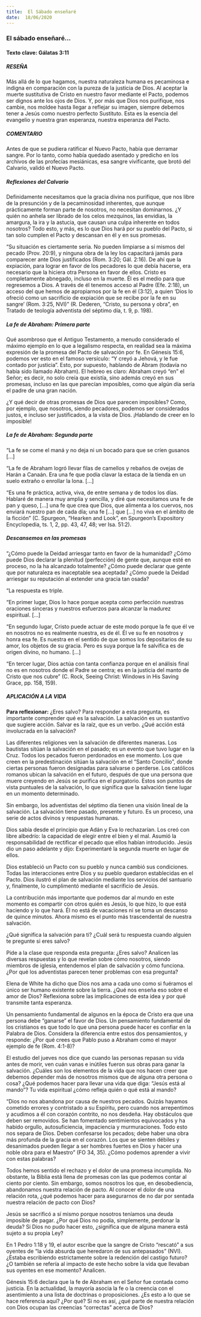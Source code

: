 ```yaml
---
title:  El Sábado enseñaré
date:  18/06/2020
---
```


### El sábado enseñaré...

#### Texto clave: Gálatas 3:11

##### RESEÑA

Más allá de lo que hagamos, nuestra naturaleza humana es pecaminosa e indigna en comparación con la pureza de la justicia de Dios. Al aceptar la muerte sustitutiva de Cristo en nuestro favor mediante el Pacto, podemos ser dignos ante los ojos de Dios. Y, por más que Dios nos purifique, nos cambie, nos moldee hasta llegar a reflejar su imagen, siempre debemos tener a Jesús como nuestro perfecto Sustituto. Esta es la esencia del evangelio y nuestra gran esperanza, nuestra esperanza del Pacto.

##### COMENTARIO

Antes de que se pudiera ratificar el Nuevo Pacto, había que derramar sangre. Por lo tanto, como había quedado asentado y predicho en los archivos de las profecías mesiánicas, esa sangre vivificante, que brotó del Calvario, validó el Nuevo Pacto.

##### Reflexiones del Calvario

Definidamente necesitamos que la gracia divina nos purifique, que nos libre de la presunción y de la pecaminosidad inherentes, que aunque prácticamente forman parte de nosotros, no necesitan dominarnos. ¿Y quién no anhela ser librado de los celos mezquinos, las envidias, la amargura, la ira y la astucia, que causan una culpa inherente en todos nosotros? Todo esto, y más, es lo que Dios hará por su pueblo del Pacto, si tan solo cumplen el Pacto y descansan en él y en sus promesas.

“Su situación es ciertamente seria. No pueden limpiarse a sí mismos del pecado (Prov. 20:9), y ninguna obra de la ley los capacitará jamás para comparecer ante Dios justificados (Rom. 3:20; Gál. 2:16). De ahí que la expiación, para lograr en favor de los pecadores lo que debía hacerse, era necesario que la hiciera otra Persona en favor de ellos. Cristo es completamente abnegado, incluso en la muerte. Él es el medio para que regresemos a Dios. A través de él tenemos acceso al Padre (Efe. 2:18), un acceso del que hemos de apropiarnos por la fe en él (3:12), a quien ‘Dios lo ofreció como un sacrificio de expiación que se recibe por la fe en su sangre’ (Rom. 3:25, NVI)” (R. Dederen, “Cristo, su persona y obra”, en Tratado de teología adventista del séptimo día, t. 9, p. 198).

##### La fe de Abraham: Primera parte

Qué asombroso que el Antiguo Testamento, a menudo considerado el máximo ejemplo en lo que a legalismo respecta, en realidad sea la máxima expresión de la promesa del Pacto de salvación por fe. En Génesis 15:6, podemos ver esto en el famoso versículo: “Y creyó a Jehová, y le fue contado por justicia”. Esto, por supuesto, hablando de Abram (todavía no había sido llamado Abraham). El hebreo es claro: Abraham creyó “en” el Señor; es decir, no solo creía que existía, sino además creyó en sus promesas, incluso en las que parecían imposibles, como que algún día sería el padre de una gran nación.

¿Y qué decir de otras promesas de Dios que parecen imposibles? Como, por ejemplo, que nosotros, siendo pecadores, podemos ser considerados justos, e incluso ser justificados, a la vista de Dios. ¡Hablando de creer en lo imposible!

##### La fe de Abraham: Segunda parte

“La fe se come el maná y no deja ni un bocado para que se críen gusanos [...]

“La fe de Abraham logró llevar filas de camellos y rebaños de ovejas de Harán a Canaán. Era una fe que podía clavar la estaca de la tienda en un suelo extraño o enrollar la lona. [...]

“Es una fe práctica, activa, viva, de entre semana y de todos los días. Hablaré de manera muy amplia y sencilla, y diré que necesitamos una fe de pan y queso, [...] una fe que crea que Dios, que alimenta a los cuervos, nos enviará nuestro pan de cada día; una fe [...] que [...] no viva en el ámbito de la ficción” (C. Spurgeon, “Hearken and Look”, en Spurgeon’s Expository Encyclopedia, ts. 1, 2, pp. 43, 47, 48; ver Isa. 51:2).

##### Descansemos en las promesas

“¿Cómo puede la Deidad arriesgar tanto en favor de la humanidad? ¿Cómo puede Dios declarar la plenitud (perfección) de gente que, aunque esté en proceso, no la ha alcanzado totalmente? ¿Cómo puede declarar que gente que por naturaleza es inaceptable sea aceptada? ¿Cómo puede la Deidad arriesgar su reputación al extender una gracia tan osada?

“La respuesta es triple.

“En primer lugar, Dios lo hace porque acepta como perfección nuestras oraciones sinceras y nuestros esfuerzos para alcanzar la madurez espiritual. [...]

“En segundo lugar, Cristo puede actuar de este modo porque la fe que él ve en nosotros no es realmente nuestra, es de él. Él ve su fe en nosotros y honra esa fe. Es nuestra en el sentido de que somos los depositarios de su amor, los objetos de su gracia. Pero es suya porque la fe salvífica es de origen divino, no humano. [...]

“En tercer lugar, Dios actúa con tanta confianza porque en el análisis final no es en nosotros donde el Padre se centra; es en la justicia del manto de Cristo que nos cubre” (C. Rock, Seeing Christ: Windows in His Saving Grace, pp. 158, 159).

##### APLICACIÓN A LA VIDA

**Para reflexionar:**  ¿Eres salvo? Para responder a esta pregunta, es importante comprender qué es la salvación. La salvación es un sustantivo que sugiere acción. Salvar es la raíz, que es un verbo. ¿Qué acción está involucrada en la salvación?

Las diferentes religiones ven la salvación de diferentes maneras. Los bautistas sitúan la salvación en el pasado; es un evento que tuvo lugar en la Cruz. Todos los pecados fueron perdonados en ese momento. Los que creen en la predestinación sitúan la salvación en el “Santo Concilio”, donde ciertas personas fueron designadas para salvarse o perderse. Los católicos romanos ubican la salvación en el futuro, después de que una persona que muere creyendo en Jesús se purifica en el purgatorio. Estos son puntos de vista puntuales de la salvación, lo que significa que la salvación tiene lugar en un momento determinado.

Sin embargo, los adventistas del séptimo día tienen una visión lineal de la salvación. La salvación tiene pasado, presente y futuro. Es un proceso, una serie de actos divinos y respuestas humanas.

Dios sabía desde el principio que Adán y Eva lo rechazarían. Los creó con libre albedrío: la capacidad de elegir entre el bien y el mal. Asumió la responsabilidad de rectificar el pecado que ellos habían introducido. Jesús dio un paso adelante y dijo: Experimentaré la segunda muerte en lugar de ellos.

Dios estableció un Pacto con su pueblo y nunca cambió sus condiciones. Todas las interacciones entre Dios y su pueblo quedaron establecidas en el Pacto. Dios ilustró el plan de salvación mediante los servicios del santuario y, finalmente, lo cumplimentó mediante el sacrificio de Jesús.

La contribución más importante que podemos dar al mundo en este momento es compartir con otros quién es Jesús, lo que hizo, lo que está haciendo y lo que hará. Él no está de vacaciones ni se toma un descanso de quince minutos. Ahora mismo es el punto más trascendental de nuestra salvación.

¿Qué significa la salvación para ti? ¿Cuál será tu respuesta cuando alguien te pregunte si eres salvo?

Pide a la clase que responda esta pregunta: ¿Eres salvo? Analicen las diversas respuestas y lo que revelan sobre cómo nosotros, siendo miembros de iglesia, entendemos el plan de salvación y cómo funciona. ¿Por qué los adventistas parecen tener problemas con esa pregunta?

Elena de White ha dicho que Dios nos ama a cada uno como si fuéramos el único ser humano existente sobre la tierra. ¿Qué nos enseña eso sobre el amor de Dios? Reflexiona sobre las implicaciones de esta idea y por qué transmite tanta esperanza.

Un pensamiento fundamental de algunos en la época de Cristo era que una persona debe “ganarse” el favor de Dios. Un pensamiento fundamental de los cristianos es que todo lo que una persona puede hacer es confiar en la Palabra de Dios. Considera la diferencia entre estos dos pensamientos, y responde: ¿Por qué crees que Pablo puso a Abraham como el mayor ejemplo de fe (Rom. 4:1-8)?

El estudio del jueves nos dice que cuando las personas repasan su vida antes de morir, ven cuán vanas e inútiles fueron sus obras para ganar la salvación. ¿Cuáles son los elementos de la vida que nos hacen creer que debemos depender más de nosotros mismos que de alguna otra persona o cosa? ¿Qué podemos hacer para llevar una vida que diga: “Jesús está al mando”? Tu vida espiritual ¿cómo refleja quién o qué está al mando?

“Dios no nos abandona por causa de nuestros pecados. Quizás hayamos cometido errores y contristado a su Espíritu, pero cuando nos arrepentimos y acudimos a él con corazón contrito, no nos desdeña. Hay obstáculos que deben ser removidos. Se han fomentado sentimientos equivocados y ha habido orgullo, autosuficiencia, impaciencia y murmuraciones. Todo esto nos separa de Dios. Deben confesarse los pecados; debe haber una obra más profunda de la gracia en el corazón. Los que se sienten débiles y desanimados pueden llegar a ser hombres fuertes en Dios y hacer una noble obra para el Maestro” (FO 34, 35). ¿Cómo podemos aprender a vivir con estas palabras?

Todos hemos sentido el rechazo y el dolor de una promesa incumplida. No obstante, la Biblia está llena de promesas con las que podemos contar al ciento por ciento. Sin embargo, somos nosotros los que, en desobediencia, abandonamos nuestra relación de pacto. Al conocer el dolor de una relación rota, ¿qué podemos hacer para asegurarnos de no dar por sentada nuestra relación de pacto con Dios?

Jesús se sacrificó a sí mismo porque nosotros teníamos una deuda imposible de pagar. ¿Por qué Dios no podía, simplemente, perdonar la deuda? Si Dios no pudo hacer esto, ¿significa que de alguna manera está sujeto a su propia Ley?

En 1 Pedro 1:18 y 19, el autor escribe que la sangre de Cristo “rescató” a sus oyentes de “la vida absurda que heredaron de sus antepasados” (NVI). ¿Estaba escribiendo estrictamente sobre la redención del castigo futuro? ¿O también se refería al impacto de este hecho sobre la vida que llevaban sus oyentes en ese momento? Analicen.

Génesis 15:6 declara que la fe de Abraham en el Señor fue contada como justicia. En la actualidad, la mayoría asocia la fe o la creencia con el asentimiento a una lista de doctrinas o proposiciones. ¿Es esto a lo que se hace referencia aquí? ¿Por qué? Si no es así, ¿qué parte de nuestra relación con Dios ocupan las creencias “correctas” acerca de Dios?